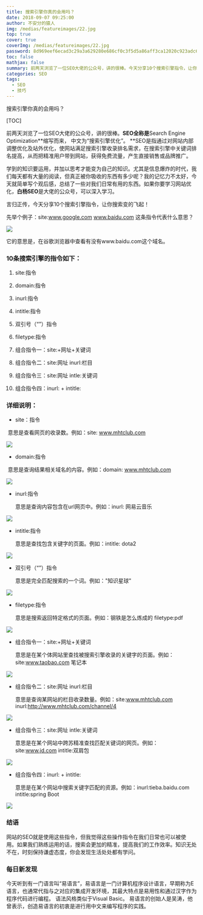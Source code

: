 ```yaml
---
title: 搜索引擎你真的会用吗？
date: 2018-09-07 09:25:00
author: 不安分的猿人
img: /medias/featureimages/22.jpg
top: true
cover: true
coverImg: /medias/featureimages/22.jpg
password: 8d969eef6ecad3c29a3a629280e686cf0c3f5d5a86aff3ca12020c923adc6c92
toc: false
mathjax: false
summary: 前两天浏览了一位SEO大佬的公众号，讲的很棒。今天分享10个搜索引擎指令，让你搜索变的飞起！
categories: SEO
tags:
  - SEO
  - 技巧
---
```


搜索引擎你真的会用吗？

[TOC]

前两天浏览了一位SEO大佬的公众号，讲的很棒。**SEO全称是**Search Engine Optimization**缩写而来， 中文为“搜索引擎优化”。 **SEO是指通过对网站内部调整优化及站外优化，使网站满足搜索引擎收录排名需求，在搜索引擎中关键词排名提高，从而把精准用户带到网站，获得免费流量，产生直接销售或品牌推广。 

学到的知识要运用，并加以思考才能变为自己的知识。尤其是信息爆炸的时代，我们每天都有大量的阅读，但真正被你吸收的东西有多少呢？我的记忆力不太好，今天就简单写个观后感，总结了一些对我们日常有用的东西。如果你要学习网站优化，**白杨SEO**是大佬的公众号，可以深入学习。

言归正传，今天分享10个搜索引擎指令，让你搜索变的飞起！

先举个例子：site:www.google.com www.baidu.com  这条指令代表什么意思？

![](https://ae01.alicdn.com/kf/HTB1bp9UXvBj_uVjSZFp7630SXXal.png)

它的意思是，在谷歌浏览器中查看有没有www.baidu.com这个域名。

### 10条搜索引擎的指令如下：

1. site:指令
2. domain:指令

3. inurl:指令

4. intitle:指令

5. 双引号（“”）指令

6. filetype:指令

7. 组合指令一：site:+网址+关键词

8. 组合指令二：site:网址 inurl:栏目 

9. 组合指令三：site:网址 intle:关键词 

10. 组合指令四：inurl: + intitle:

### 详细说明：

- site：指令

​    意思是查看网页的收录数。例如：site:  www.mhtclub.com  

![](https://ae01.alicdn.com/kf/HTB1_qdIcoGF3KVjSZFv762_nXXaI.png)

- domain:指令

​     意思是查询结果相关域名的内容。例如：domain: www.mhtclub.com

![](https://ae01.alicdn.com/kf/HTB1oKpQca1s3KVjSZFA760_ZXXag.png)

- inurl:指令

   意思是查询内容包含在url网页中。例如：inurl: 网易云音乐

![](https://ae01.alicdn.com/kf/HTB1WTFNclCw3KVjSZFl763JkFXaG.png)

- intitle:指令

   意思是查找包含关键字的页面。例如：intitle: dota2

![](https://ae01.alicdn.com/kf/HTB12vFScbys3KVjSZFn760FzpXas.png)

- 双引号（“”）指令

   意思是完全匹配搜索的一个词。例如："知识星球"

![](https://ae01.alicdn.com/kf/HTB1bNlKclWD3KVjSZKP761p7FXas.png)

- filetype:指令

   意思是搜索返回特定格式的页面。例如：钢铁是怎么炼成的 filetype:pdf

![](https://ae01.alicdn.com/kf/HTB1rQ4Ick9E3KVjSZFG76319XXas.png)

- 组合指令一：site:+网址+关键词

   意思是在某个体网站里查找被搜索引擎收录的关键字的页面。例如：site:www.taobao.com 笔记本

![](https://ae01.alicdn.com/kf/HTB198tHcf1H3KVjSZFB762SMXXaQ.png)

- 组合指令二：site:网址 inurl:栏目

   意思是查询某网站的栏目收录数量。例如：site:www.mhtclub.com inurl:http://www.mhtclub.com/channel/4

![](https://ae01.alicdn.com/kf/HTB1pORIcoGF3KVjSZFm762qPXXa8.png)

- 组合指令三：site:网址 intle:关键词 

   意思是在某个网站中跨苏精准查找匹配关键词的网页。例如：site:www.jd.com intitle:双肩包

![](https://ae01.alicdn.com/kf/HTB1d70KcouF3KVjSZK9762VtXXaa.png)

- 组合指令四：inurl: + intitle:

   意思是在某个网站中搜索关键字匹配的资源。例如：inurl:tieba.baidu.com intitle:spring Boot

![](https://ae01.alicdn.com/kf/HTB1zRBScaWs3KVjSZFx761WUXXa5.png)

### 结语

网站的SEO就是使用这些指令，但我觉得这些操作指令在我们日常也可以被使用。如果我们熟练运用的话，搜索会更加的精准，提高我们的工作效率。知识无处不在，时刻保持谦虚态度，你会发现生活处处都有学问。

### 每日新发现

今天听到有一门语言叫“易语言”，易语言是一门计算机程序设计语言，早期称为E语言，也通常代指与之对应的集成开发环境，其最大特点是易用性和通过汉字作为程序代码进行编程。 语法风格类似于Visual Basic。 易语言的创始人是吴涛，他曾表示，创造易语言的初衷是进行用中文来编写程序的实践。